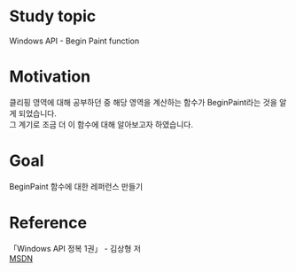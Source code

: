 # Study topic
  
Windows API - Begin Paint function  
  
# Motivation
  
클리핑 영역에 대해 공부하던 중 해당 영역을 계산하는 함수가 BeginPaint라는 것을 알게 되었습니다.  
그 계기로 조금 더 이 함수에 대해 알아보고자 하였습니다.  
  
# Goal
  
BeginPaint 함수에 대한 레퍼런스 만들기  
  
# Reference
  
「Windows API 정복 1권」 - 김상형 저  
<a href = "https://docs.microsoft.com/en-us/windows/win32/api/winuser/nf-winuser-beginpaint">
MSDN
</a>

